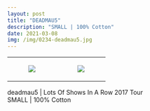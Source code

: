 ```yaml
---
layout: post
title: "DEADMAU5"
description: "SMALL | 100% Cotton"
date: 2021-03-08
img: /img/0234-deadmau5.jpg
---
```




<table style="width:100%;"><tr><td style="vertical-align:top;">
      <figure class="tmblr-full" data-orig-height="2048" data-orig-width="1365" data-orig-src="https://concertshirts.netlify.app/shirts/0234/0234-01.jpg"><img src="https://64.media.tumblr.com/e268c7559a4bdf51f8a8f9e49dd45d01/a44056e5b47c3d75-b8/s540x810/f66fdc5055475c5fc51f94fc70fe370be5f7e500.jpg" data-orig-height="2048" data-orig-width="1365" data-orig-src="https://concertshirts.netlify.app/shirts/0234/0234-01.jpg"/></figure></td>
    <td style="vertical-align:top;">
      <figure class="tmblr-full" data-orig-height="2048" data-orig-width="1365" data-orig-src="https://concertshirts.netlify.app/shirts/0234/0234-02.jpg"><img src="https://64.media.tumblr.com/08e1c73ea4dde61c882ef94ca28d6995/a44056e5b47c3d75-f2/s540x810/0f67d8d6d0dd54f50fbfa5df059b0713b2ca20ab.jpg" data-orig-height="2048" data-orig-width="1365" data-orig-src="https://concertshirts.netlify.app/shirts/0234/0234-02.jpg"/></figure></td>
  </tr></table><p>
  deadmau5 | Lots Of Shows In A Row 2017 Tour<br/>SMALL | 100% Cotton
</p>
